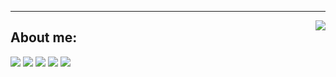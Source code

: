 <!-- ### Hi there 👋 -->

<!--
**ALILIYES/ALILIYES** is a ✨ _special_ ✨ repository because its `README.md` (this file) appears on your GitHub profile.

Here are some ideas to get you started:

- 🔭 I’m currently working on ...
- 🌱 I’m currently learning ...
- 👯 I’m looking to collaborate on ...
- 🤔 I’m looking for help with ...
- 💬 Ask me about ...
- 📫 How to reach me: ...
- 😄 Pronouns: ...
- ⚡ Fun fact: ...
-->

<!-- 
# hello,

Hi~ o(*￣▽￣*)ブ

This name means rainbow in the Latin

- Location: China

- Pronouns: he

- Website: [**BLOG**](https://eritque-arcus.tech)

- Support [utf8 everywhere](http://utf8everywhere.org/zh-cn)

- Plan to learn: ML(tensorflow), Rust, Vuejs -->

---

<a href="https://github.com/anuraghazra/github-readme-stats"><img align="right" src="https://github-readme-stats.vercel.app/api?username=ALILIYES"></a>

## About me:

![](https://img.shields.io/badge/-C++-darkblue?style=flat-square&logo=C%2B%2B&logoColor=fff)
![](https://img.shields.io/badge/-Python-blue?style=flat-square&logo=Python&logoColor=fff)
![](https://img.shields.io/badge/macOS-Bigsur-292e33?style=flat-square&logo=apple&logoColor=ffffff)
![](https://img.shields.io/badge/OPPO-Reno-f5010c?style=flat-square&logo=huawei&logoColor=ffffff)
![](https://img.shields.io/badge/Steam-171a21?style=flat-square&logo=steam&logoColor=ffffff)


<!--You are the ![Vister num, plz refresh](https://visitor-badge.glitch.me/badge?page_id=Nambers.Nambers.readme) *(since 2021/01/25)* !!-->
<!--[![Top Langs](https://github-readme-stats.vercel.app/api/top-langs/?username=Nambers)](https://github.com/anuraghazra/github-readme-stats)-->



